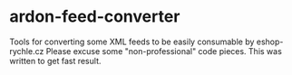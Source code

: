 # ardon-feed-converter
Tools for converting some XML feeds to be easily consumable by eshop-rychle.cz
Please excuse some "non-professional" code pieces. This was written to get fast result.
